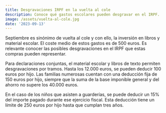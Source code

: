 ```yaml
---
title: Desgravaciones IRPF en la vuelta al cole
description: Conoce qué gastos escolares pueden desgravar en el IRPF.
image: /assets/vuelta-al-cole.jpg
date: '2023-09-13'
---
```


Septiembre es sinónimo de vuelta al cole y con ello, la inversión en libros y material escolar. El coste medio de estos gastos es de 500 euros. Es relevante conocer las posibles desgravaciones en el IRPF que estas compras pueden representar.

Para declaraciones conjuntas, el material escolar y libros de texto permiten desgravaciones por tramos. Hasta los 12.000 euros, se pueden deducir 100 euros por hijo. Las familias numerosas cuentan con una deducción fija de 150 euros por hijo, siempre que la suma de la base imponible general y del ahorro no supere los 40.000 euros.

En el caso de los niños que asisten a guarderías, se puede deducir un 15% del importe pagado durante ese ejercicio fiscal. Esta deducción tiene un límite de 250 euros por hijo hasta que cumplan tres años.
